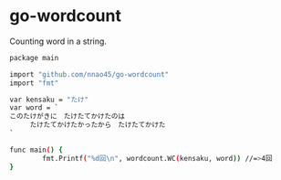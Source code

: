 # go-wordcount
Counting word in a string.

```bash
package main

import "github.com/nnao45/go-wordcount"
import "fmt"

var kensaku = "たけ"
var word = `
このたけがきに　たけたてかけたのは
　　　たけたてかけたかったから　たけたてかけた
`

func main() {
        fmt.Printf("%d回\n", wordcount.WC(kensaku, word)) //=>4回
}
```

